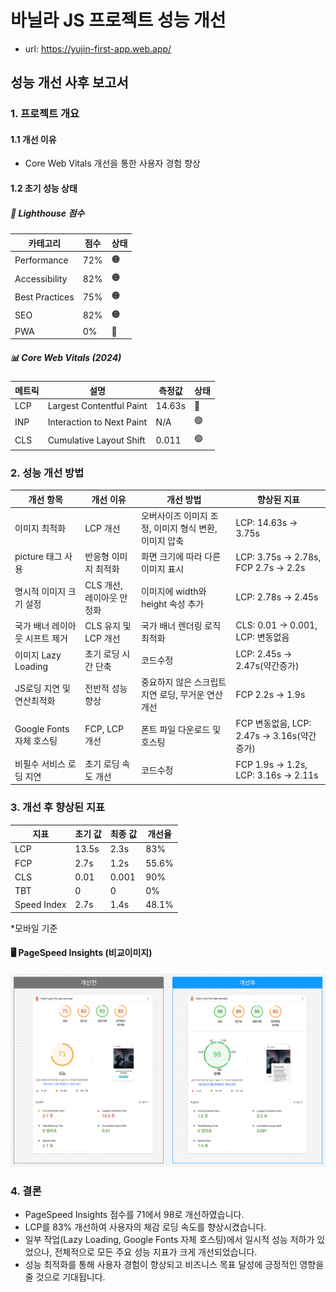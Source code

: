 # 바닐라 JS 프로젝트 성능 개선
- url: https://yujin-first-app.web.app/

## 성능 개선 사후 보고서

### 1. 프로젝트 개요
#### 1.1 개선 이유
- Core Web Vitals 개선을 통한 사용자 경험 향상

#### 1.2 초기 성능 상태
##### 🎯 Lighthouse 점수
| 카테고리 | 점수 | 상태 |
|----------|------|------|
| Performance | 72% | 🟠 |
| Accessibility | 82% | 🟠 |
| Best Practices | 75% | 🟠 |
| SEO | 82% | 🟠 |
| PWA | 0% | 🔴 |

##### 📊 Core Web Vitals (2024)
| 메트릭 | 설명 | 측정값 | 상태 |
|--------|------|--------|------|
| LCP | Largest Contentful Paint | 14.63s | 🔴 |
| INP | Interaction to Next Paint | N/A | 🟢 |
| CLS | Cumulative Layout Shift | 0.011 | 🟢 |



### 2. 성능 개선 방법
|  개선 항목  |  개선 이유  |  개선 방법  |  향상된 지표  |
|---|---|---|---|
|  이미지 최적화  |  LCP 개선  |  오버사이즈 이미지 조정, 이미지 형식 변환, 이미지 압축  |  LCP: 14.63s → 3.75s  |
|  picture 태그 사용  |  반응형 이미지 최적화  |  화면 크기에 따라 다른 이미지 표시  |  LCP: 3.75s → 2.78s, FCP 2.7s → 2.2s |
|  명시적 이미지 크기 설정  |  CLS 개선, 레이아웃 안정화  |  이미지에 width와 height 속성 추가  |  LCP: 2.78s → 2.45s  |
|  국가 배너 레이아웃 시프트 제거  |  CLS 유지 및 LCP 개선  |  국가 배너 렌더링 로직 최적화  |  CLS: 0.01 → 0.001, LCP: 변동없음  |
|  이미지 Lazy Loading  |  초기 로딩 시간 단축  |  코드수정  |  LCP: 2.45s → 2.47s(약간증가) |
|  JS로딩 지연 및 연산최적화  |  전반적 성능 향상  |  중요하지 않은 스크립트 지연 로딩, 무거운 연산 개선  |  FCP 2.2s → 1.9s  |
|  Google Fonts 자체 호스팅  |  FCP, LCP 개선  |  폰트 파일 다운로드 및 호스팅  |  FCP 변동없음, LCP: 2.47s → 3.16s(약간증가)  |
|  비필수 서비스 로딩 지연  |  초기 로딩 속도 개선  |  코드수정  |  FCP 1.9s → 1.2s, LCP: 3.16s → 2.11s  |


### 3. 개선 후 향상된 지표
|  지표  |  초기 값  |  최종 값  |  개선율  |
|---|---|---|---|
|  LCP  |  13.5s  |  2.3s  |  83%  |
|  FCP  |  2.7s  |  1.2s  |  55.6%  |
|  CLS  |  0.01  |  0.001  |  90%  |
|  TBT  |  0  |  0  |  0%  |
|  Speed Index  |  2.7s  |  1.4s  |  48.1%  |
*모바일 기준

#### 🖥️ PageSpeed Insights (비교이미지)
![eworkflow](./images/all.webp)


### 4. 결론
- PageSpeed Insights 점수를 71에서 98로 개선하였습니다.
- LCP를 83% 개선하여 사용자의 체감 로딩 속도를 향상시켰습니다.
- 일부 작업(Lazy Loading, Google Fonts 자체 호스팅)에서 일시적 성능 저하가 있었으나, 전체적으로 모든 주요 성능 지표가 크게 개선되었습니다.
- 성능 최적화를 통해 사용자 경험이 향상되고 비즈니스 목표 달성에 긍정적인 영향을 줄 것으로 기대됩니다.
